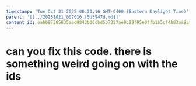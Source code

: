 ```yaml
---
timestamp: 'Tue Oct 21 2025 00:20:16 GMT-0400 (Eastern Daylight Time)'
parent: '[[../20251021_002016.f5d3947d.md]]'
content_id: eabb87285835aed9842b06cbd5b7327ae9b29f95e0ffb1b5cf4b83aa9afdbb4b
---
```


# can you fix this code. there is something weird going on with the ids
